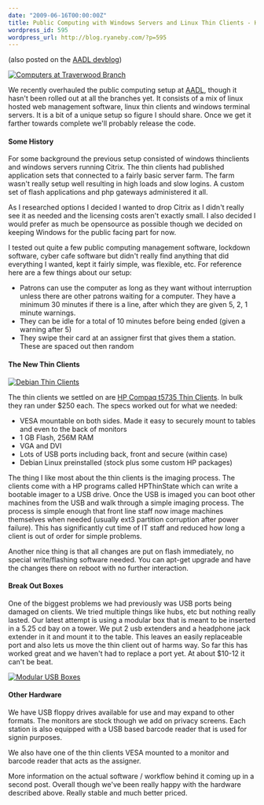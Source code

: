 ```yaml
---
date: "2009-06-16T00:00:00Z"
title: Public Computing with Windows Servers and Linux Thin Clients - Hardware
wordpress_id: 595
wordpress_url: http://blog.ryaneby.com/?p=595
---
```

(also posted on the <a href="http://www.aadl.org/devblog">AADL devblog</a>)

<a href="http://www.flickr.com/photos/ejk/2636115429/"><img src="http://farm4.static.flickr.com/3279/2636115429_d15372d71a.jpg" alt="Computers at Traverwood Branch" /></a>

We recently overhauled the public computing setup at <a href="http://www.aadl.org">AADL</a>, though it hasn't been rolled out at all the branches yet. It consists of a mix of linux hosted web management software, linux thin clients and windows terminal servers. It is a bit of a unique setup so figure I should share. Once we get it farther towards complete we'll probably release the code. 

<h4>Some History</h4>

For some background the previous setup consisted of windows thinclients and windows servers running Citrix. The thin clients had published application sets that connected to a fairly basic server farm. The farm wasn't really setup well resulting in high loads and slow logins. A custom set of flash applications and php gateways administered it all.

As I researched options I decided I wanted to drop Citrix as I didn't really see it as needed and the licensing costs aren't exactly small. I also decided I would prefer as much be opensource as possible though we decided on keeping Windows for the public facing part for now.

I tested out quite a few public computing management software, lockdown software, cyber cafe software but didn't really find anything that did everything I wanted, kept it fairly simple, was flexible, etc. For reference here are a few things about our setup:

* Patrons can use the computer as long as they want without interruption unless there are other patrons waiting for a computer. They have a minimum 30 minutes if there is a line, after which they are given 5, 2, 1 minute warnings.
* They can be idle for a total of 10 minutes before being ended (given a warning after 5)
* They swipe their card at an assigner first that gives them a station. These are spaced out then random

<h4>The New Thin Clients</h4>

<a href="http://www.flickr.com/photos/ejk/2616603311/"><img src="http://farm4.static.flickr.com/3199/2616603311_018ba08858.jpg" alt="Debian Thin Clients" /></a>

The thin clients we settled on are <a href="http://h10010.www1.hp.com/wwpc/us/en/sm/WF05a/12454-12454-321959-338927-89307-3634729.html">HP Compaq t5735 Thin Clients</a>. In bulk they ran under $250 each. The specs worked out for what we needed:


* VESA mountable on both sides. Made it easy to securely mount to tables and even to the back of monitors
* 1 GB Flash, 256M RAM
* VGA and DVI
* Lots of USB ports including back, front and secure (within case)
* Debian Linux preinstalled (stock plus some custom HP packages)


The thing I like most about the thin clients is the imaging process. The clients come with a HP programs called HPThinState which can write a bootable imager to a USB drive. Once the USB is imaged you can boot other machines from the USB and walk through a simple imaging process. The process is simple enough that front line staff now image machines themselves when needed (usually ext3 partition corruption after power failure). This has significantly cut time of IT staff and reduced how long a client is out of order for simple problems.

Another nice thing is that all changes are put on flash immediately, no special write/flashing software needed. You can apt-get upgrade and have the changes there on reboot with no further interaction.

<h4>Break Out Boxes</h4>

One of the biggest problems we had previously was USB ports being damaged on clients. We tried multiple things like hubs, etc but nothing really lasted. Our latest attempt is using a modular box that is meant to be inserted in a 5.25 cd bay on a tower. We put 2 usb extenders and a headphone jack extender in it and mount it to the table. This leaves an easily replaceable port and also lets us move the thin client out of harms way. So far this has worked great and we haven't had to replace a port yet. At about $10-12 it can't be beat.

<a href="http://www.flickr.com/photos/ejk/3463165138/"><img src="http://farm4.static.flickr.com/3633/3463165138_cf779e2cb5.jpg" alt="Modular USB Boxes" /></a>

<h4>Other Hardware</h4>

We have USB floppy drives available for use and may expand to other formats. The monitors are stock though we add on privacy screens. Each station is also equipped with a USB based barcode reader that is used for signin purposes.

We also have one of the thin clients VESA mounted to a monitor and barcode reader that acts as the assigner.

More information on the actual software / workflow behind it coming up in a second post. Overall though we've been really happy with the hardware described above. Really stable and much better priced.
